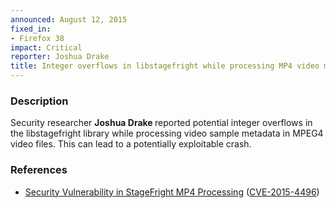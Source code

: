 ```yaml
---
announced: August 12, 2015
fixed_in:
- Firefox 38
impact: Critical
reporter: Joshua Drake 
title: Integer overflows in libstagefright while processing MP4 video metadata
---
```


<h3>Description</h3>

<p>Security researcher <strong>Joshua Drake </strong> reported potential integer overflows  in the libstagefright library while processing video sample metadata in MPEG4 video files.   This can lead to a potentially exploitable crash.
</p>

<h3>References</h3>

<ul>
  <li><a href="https://bugzilla.mozilla.org/show_bug.cgi?id=1149605">
       Security Vulnerability in StageFright MP4 Processing</a>
(<a href="http://cve.mitre.org/cgi-bin/cvename.cgi?name=CVE-2015-4496"
class="ex-ref">CVE-2015-4496</a>)</li>
</ul>



